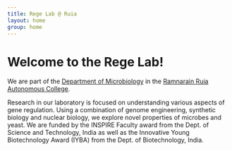 ```yaml
---
title: Rege Lab @ Ruia
layout: home
group: home
---
```


# Welcome to the Rege Lab!

We are part of the [Department of Microbiology](https://www.ruiacollege.edu/Department/Deptindex.aspx?page=a&ItemID=caeca&nDeptID=ee) in the [Ramnarain Ruia Autonomous College](http://www.ruiacollege.edu/).

Research in our laboratory is focused on understanding various aspects of gene regulation.  Using a combination of genome engineering, synthetic biology and nuclear biology, we explore novel properties of microbes and yeast. We are funded by the INSPIRE Faculty award from the Dept. of Science and Technology, India as well as the Innovative Young Biotechnology Award (IYBA) from the Dept. of Biotechnology, India.

